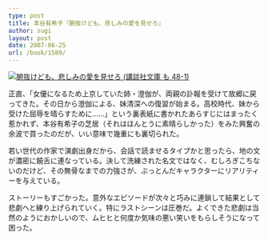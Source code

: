 ```yaml
---
type: post
title: 本谷有希子『腑抜けども、悲しみの愛を見せろ』
author: sugi
layout: post
date: 2007-06-25
url: /book/1589/
---
```

<a href="http://www.amazon.co.jp/exec/obidos/ASIN/4062757419/chezsugi-22/ref=nosim/" onclick="_gaq.push(['_trackEvent', 'outbound-article', 'http://www.amazon.co.jp/exec/obidos/ASIN/4062757419/chezsugi-22/ref=nosim/', '']);" name="amazletlink" target="_blank"><img src="http://i0.wp.com/ec2.images-amazon.com/images/I/51akILsa6mL.SL160.jpg?w=660" alt="腑抜けども、悲しみの愛を見せろ (講談社文庫 も 48-1)" class="alignleft" data-recalc-dims="1" /></a>

正直、「女優になるため上京していた姉・澄伽が、両親の訃報を受けて故郷に戻ってきた。その日から澄伽による、妹清深への復習が始まる。高校時代、妹から受けた屈辱を晴らすために……」という裏表紙に書かれたあらすじにはまったく惹かれず、本谷有希子の芝居（それはほんとうに素晴らしかった）をみた興奮の余波で買ったのだが、いい意味で幾重にも裏切られた。

若い世代の作家で演劇出身だから、会話で読ませるタイプかと思ったら、地の文が濃密に饒舌に連なっている。決して洗練された名文ではなく、むしろぎこちないのだけど、その無骨なまでの力強さが、ぶっとんだキャラクターにリアリティーを与えている。

ストーリーもすごかった。意外なエピソードが次々と巧みに連鎖して結果として悲劇へと練り上げられていく。特にラストシーンは圧巻だ。よくできた悲劇は当然のようにおかしいので、ムヒヒと何度か気味の悪い笑いをもらしそうになって困った。

